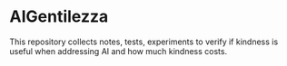 # AIGentilezza
This repository collects notes, tests, experiments to verify if kindness is useful when addressing AI and how much kindness costs.
